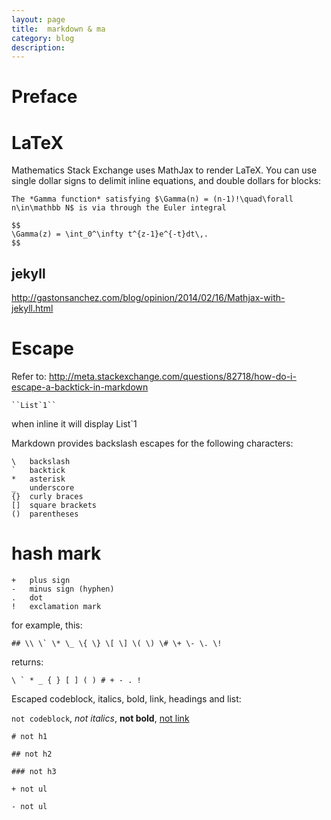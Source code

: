 ```yaml
---
layout: page
title:	markdown & ma
category: blog
description:
---
```

# Preface

# LaTeX
Mathematics Stack Exchange uses MathJax to render LaTeX. You can use single dollar signs to delimit inline equations, and double dollars for blocks:

	The *Gamma function* satisfying $\Gamma(n) = (n-1)!\quad\forall
	n\in\mathbb N$ is via through the Euler integral

	$$
	\Gamma(z) = \int_0^\infty t^{z-1}e^{-t}dt\,.
	$$

## jekyll
http://gastonsanchez.com/blog/opinion/2014/02/16/Mathjax-with-jekyll.html

# Escape
Refer to:
http://meta.stackexchange.com/questions/82718/how-do-i-escape-a-backtick-in-markdown

    ``List`1``

when inline it will display List`1

Markdown provides backslash escapes for the following characters:

    \   backslash
    `   backtick
    *   asterisk
    _   underscore
    {}  curly braces
    []  square brackets
    ()  parentheses
#   hash mark
    +   plus sign
    -   minus sign (hyphen)
    .   dot
    !   exclamation mark

for example, this:

    ## \\ \` \* \_ \{ \} \[ \] \( \) \# \+ \- \. \!

returns:

    \ ` * _ { } [ ] ( ) # + - . !

Escaped codeblock, italics, bold, link, headings and list:

`not codeblock`, *not italics*, **not bold**, [not link](http://www.google.com)

    # not h1

    ## not h2

    ### not h3

    + not ul

    - not ul


